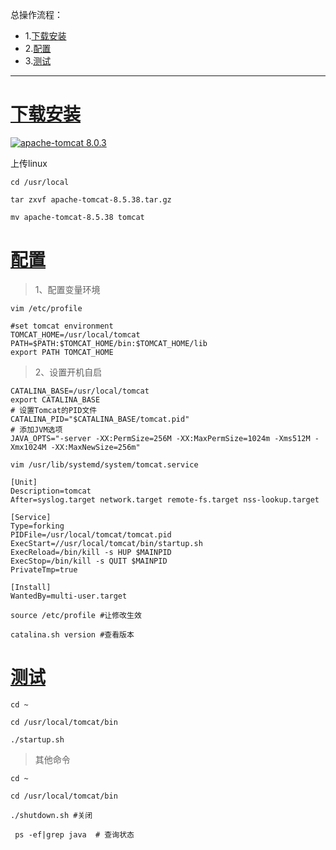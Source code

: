 总操作流程：
- 1.[下载安装](#tomcat-01)
- 2.[配置](#tomcat-02)
- 3.[测试](#tomcat-03)

----------

# <a name="tomcat-01" href="#" >下载安装</a>

[![](https://img.shields.io/badge/apache--tomcat-8.0.3-green.svg "apache-tomcat 8.0.3")](https://pan.baidu.com/s/1baB4TzFkYR2TcnB-EydYHA)


上传linux

```shell
cd /usr/local

tar zxvf apache-tomcat-8.5.38.tar.gz

mv apache-tomcat-8.5.38 tomcat

```
# <a name="tomcat-02" href="#" >配置</a>

>1、配置变量环境
```shell
vim /etc/profile
```

```shell
#set tomcat environment
TOMCAT_HOME=/usr/local/tomcat
PATH=$PATH:$TOMCAT_HOME/bin:$TOMCAT_HOME/lib
export PATH TOMCAT_HOME
```

> 2、设置开机自启

```shell
CATALINA_BASE=/usr/local/tomcat
export CATALINA_BASE
# 设置Tomcat的PID文件
CATALINA_PID="$CATALINA_BASE/tomcat.pid"
# 添加JVM选项
JAVA_OPTS="-server -XX:PermSize=256M -XX:MaxPermSize=1024m -Xms512M -Xmx1024M -XX:MaxNewSize=256m"
```

```shell
vim /usr/lib/systemd/system/tomcat.service
```

```shell
[Unit]
Description=tomcat
After=syslog.target network.target remote-fs.target nss-lookup.target

[Service]
Type=forking
PIDFile=/usr/local/tomcat/tomcat.pid
ExecStart=//usr/local/tomcat/bin/startup.sh
ExecReload=/bin/kill -s HUP $MAINPID
ExecStop=/bin/kill -s QUIT $MAINPID
PrivateTmp=true

[Install]
WantedBy=multi-user.target
```

```shell
source /etc/profile #让修改生效

catalina.sh version #查看版本
```

# <a name="tomcat-03" href="#" >测试</a>
```shell
cd ~

cd /usr/local/tomcat/bin

./startup.sh

```

>其他命令
```shell
cd ~

cd /usr/local/tomcat/bin

./shutdown.sh #关闭

 ps -ef|grep java  # 查询状态
```
